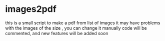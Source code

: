 # images2pdf
this is a small script to make a pdf from list of images
it may have problems with the images of the size , you can change it manually
code will be commented, and new features will be added soon
